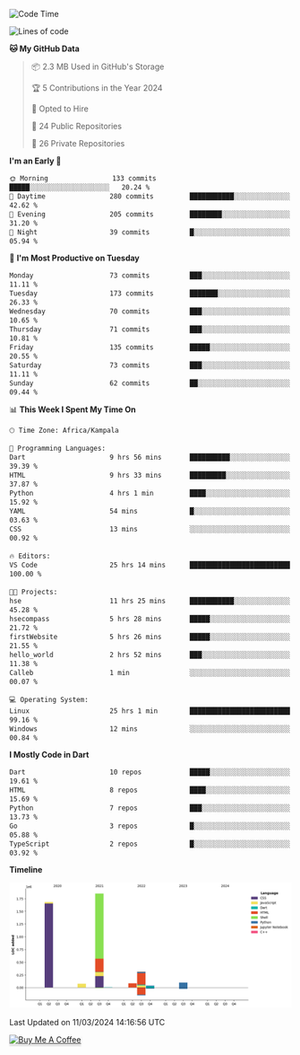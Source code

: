 <!--START_SECTION:waka-->
![Code Time](http://img.shields.io/badge/Code%20Time-468%20hrs%207%20mins-blue)

![Lines of code](https://img.shields.io/badge/From%20Hello%20World%20I%27ve%20Written-4.1%20million%20lines%20of%20code-blue)

**🐱 My GitHub Data** 

> 📦 2.3 MB Used in GitHub's Storage 
 > 
> 🏆 5 Contributions in the Year 2024
 > 
> 💼 Opted to Hire
 > 
> 📜 24 Public Repositories 
 > 
> 🔑 26 Private Repositories 
 > 
**I'm an Early 🐤** 

```text
🌞 Morning                133 commits         █████░░░░░░░░░░░░░░░░░░░░   20.24 % 
🌆 Daytime                280 commits         ███████████░░░░░░░░░░░░░░   42.62 % 
🌃 Evening                205 commits         ████████░░░░░░░░░░░░░░░░░   31.20 % 
🌙 Night                  39 commits          █░░░░░░░░░░░░░░░░░░░░░░░░   05.94 % 
```
📅 **I'm Most Productive on Tuesday** 

```text
Monday                   73 commits          ███░░░░░░░░░░░░░░░░░░░░░░   11.11 % 
Tuesday                  173 commits         ███████░░░░░░░░░░░░░░░░░░   26.33 % 
Wednesday                70 commits          ███░░░░░░░░░░░░░░░░░░░░░░   10.65 % 
Thursday                 71 commits          ███░░░░░░░░░░░░░░░░░░░░░░   10.81 % 
Friday                   135 commits         █████░░░░░░░░░░░░░░░░░░░░   20.55 % 
Saturday                 73 commits          ███░░░░░░░░░░░░░░░░░░░░░░   11.11 % 
Sunday                   62 commits          ██░░░░░░░░░░░░░░░░░░░░░░░   09.44 % 
```


📊 **This Week I Spent My Time On** 

```text
🕑︎ Time Zone: Africa/Kampala

💬 Programming Languages: 
Dart                     9 hrs 56 mins       ██████████░░░░░░░░░░░░░░░   39.39 % 
HTML                     9 hrs 33 mins       █████████░░░░░░░░░░░░░░░░   37.87 % 
Python                   4 hrs 1 min         ████░░░░░░░░░░░░░░░░░░░░░   15.92 % 
YAML                     54 mins             █░░░░░░░░░░░░░░░░░░░░░░░░   03.63 % 
CSS                      13 mins             ░░░░░░░░░░░░░░░░░░░░░░░░░   00.92 % 

🔥 Editors: 
VS Code                  25 hrs 14 mins      █████████████████████████   100.00 % 

🐱‍💻 Projects: 
hse                      11 hrs 25 mins      ███████████░░░░░░░░░░░░░░   45.28 % 
hsecompass               5 hrs 28 mins       █████░░░░░░░░░░░░░░░░░░░░   21.72 % 
firstWebsite             5 hrs 26 mins       █████░░░░░░░░░░░░░░░░░░░░   21.55 % 
hello_world              2 hrs 52 mins       ███░░░░░░░░░░░░░░░░░░░░░░   11.38 % 
Calleb                   1 min               ░░░░░░░░░░░░░░░░░░░░░░░░░   00.07 % 

💻 Operating System: 
Linux                    25 hrs 1 min        █████████████████████████   99.16 % 
Windows                  12 mins             ░░░░░░░░░░░░░░░░░░░░░░░░░   00.84 % 
```

**I Mostly Code in Dart** 

```text
Dart                     10 repos            █████░░░░░░░░░░░░░░░░░░░░   19.61 % 
HTML                     8 repos             ████░░░░░░░░░░░░░░░░░░░░░   15.69 % 
Python                   7 repos             ███░░░░░░░░░░░░░░░░░░░░░░   13.73 % 
Go                       3 repos             █░░░░░░░░░░░░░░░░░░░░░░░░   05.88 % 
TypeScript               2 repos             █░░░░░░░░░░░░░░░░░░░░░░░░   03.92 % 
```



**Timeline**

![Lines of Code chart](https://raw.githubusercontent.com/drexhacker/drexhacker/main/assets/bar_graph.png)


 Last Updated on 11/03/2024 14:16:56 UTC
<!--END_SECTION:waka-->

<a href="https://www.buymeacoffee.com/drexsoftorg" target="_blank"><img src="https://www.buymeacoffee.com/assets/img/custom_images/orange_img.png" alt="Buy Me A Coffee" style="height: 41px !important;width: 174px !important;box-shadow: 0px 3px 2px 0px rgba(190, 190, 190, 0.5) !important;-webkit-box-shadow: 0px 3px 2px 0px rgba(190, 190, 190, 0.5) !important;" ></a>


<!---
drexhacker/drexhacker is a ✨ special ✨ repository because its `README.md` (this file) appears on your GitHub profile.
You can click the Preview link to take a look at your changes.
--->
